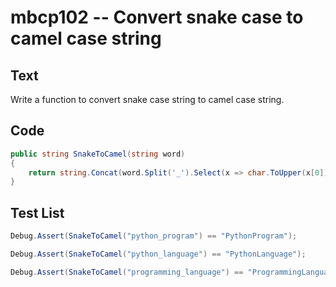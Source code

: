# mbcp102 -- Convert snake case to camel case string

## Text

Write a function to convert snake case string to camel case string.

## Code

```csharp
public string SnakeToCamel(string word)
{
    return string.Concat(word.Split('_').Select(x => char.ToUpper(x[0]) + x.Substring(1)));
}
```

## Test List

```csharp
Debug.Assert(SnakeToCamel("python_program") == "PythonProgram");
```

```csharp
Debug.Assert(SnakeToCamel("python_language") == "PythonLanguage");
```

```csharp
Debug.Assert(SnakeToCamel("programming_language") == "ProgrammingLanguage");
```
